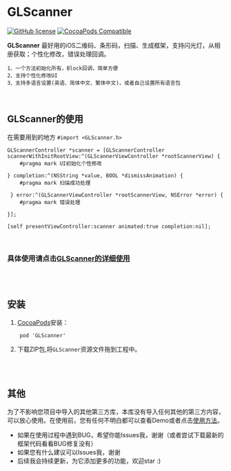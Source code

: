 # GLScanner
[![GitHub license](https://img.shields.io/badge/license-MIT-blue.svg)](https://raw.githubusercontent.com/Gavin-ldh/GLScanner/master/LICENSE)
[![CocoaPods Compatible](https://img.shields.io/cocoapods/v/GLCodeScanner.svg)](https://img.shields.io/cocoapods/v/GLScanner.svg)


**GLScanner** 最好用的iOS二维码、条形码，扫描、生成框架，支持闪光灯，从相册获取；个性化修改，错误处理回调。
```
1、一个方法初始化所有，Block回调，简单方便
2、支持个性化修改UI
3、支持多语言设置(英语、简体中文、繁体中文)，或者自己设置所有语言包
```
<br>
 
## GLScanner的使用
在需要用到的地方 `#import <GLScanner.h>`
```
GLScannerController *scanner = [GLScannerController scannerWithInitRootView:^(GLScannerViewController *rootScannerView) {
    #pragma mark UI初始化个性修改 

} completion:^(NSString *value, BOOL *dismissAnimation) {
    #pragma mark 扫描成功处理

 } error:^(GLScannerViewController *rootScannerView, NSError *error) {
    #pragma mark 错误处理
    
}];

[self presentViewController:scanner animated:true completion:nil];
```
<br>

### 具体使用请点击[GLScanner的详细使用](https://cocoapods.org/)
<br>
<br>

## 安装
1. [CocoaPods](https://cocoapods.org/)安装：
```
    pod 'GLScanner' 
```
2. 下载ZIP包,将`GLScanner`资源文件拖到工程中。
<br>
<br>

## 其他
为了不影响您项目中导入的其他第三方库，本库没有导入任何其他的第三方内容，可以放心使用。在使用前，您有任何不明白都可以查看Demo或者点击[使用方法]()。
* 如果在使用过程中遇到BUG，希望你能Issues我，谢谢（或者尝试下载最新的框架代码看看BUG修复没有）
* 如果您有什么建议可以Issues我，谢谢
* 后续我会持续更新，为它添加更多的功能，欢迎star :)
